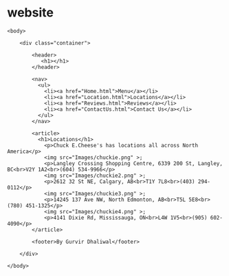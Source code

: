# website
<!DOCTYPE html>
<html>
	<head>
		<link rel="stylesheet" type="text/css" href="stylesheet.css">
	</head>
	
	<body>

		<div class="container">

			<header>
			   <h1></h1>
			</header>
			  
			<nav>
			  <ul>
				<li><a href="Home.html">Menu</a></li>
				<li><a href="Location.html">Locations</a></li>
				<li><a href="Reviews.html">Reviews</a></li>
				<li><a href="ContactUs.html">Contact Us</a></li>
			  </ul>
			</nav>

			<article>
			  <h1>Locations</h1>
				<p>Chuck E.Cheese's has locations all across North America</p>
				<img src="Images/chuckie.png" >;
				<p>Langley Crossing Shopping Centre, 6339 200 St, Langley, BC<br>V2Y 1A2<br>(604) 534-9966</p>
				<img src="Images/chuckie2.png" >;
				<p>2612 32 St NE, Calgary, AB<br>T1Y 7L8<br>(403) 294-0112</p>
				<img src="Images/chuckie3.png" >;
				<p>14245 137 Ave NW, North Edmonton, AB<br>T5L 5E8<br>(780) 451-1325</p>
				<img src="Images/chuckie4.png" >;
				<p>4141 Dixie Rd, Mississauga, ON<br>L4W 1V5<br>(905) 602-4090</p>
			</article>

			<footer>By Gurvir Dhaliwal</footer>

		</div>

	</body>
</html>
